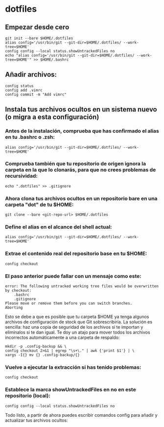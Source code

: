 # dotfiles

## Empezar desde cero

```
git init --bare $HOME/.dotfiles
alias config='/usr/bin/git --git-dir=$HOME/.dotfiles/ --work-tree=$HOME'
config config --local status.showUntrackedFiles no
echo "alias config='/usr/bin/git --git-dir=$HOME/.dotfiles/ --work-tree=$HOME'" >> $HOME/.bashrc
```

## Añadir archivos:

```
config status
config add .vimrc
config commit -m "Add vimrc"
```

## Instala tus archivos ocultos en un sistema nuevo (o migra a esta configuración)

### Antes de la instalación, comprueba que has confirmado el alias en tu .bashrc o .zsh:

```
alias config='/usr/bin/git --git-dir=$HOME/.dotfiles/ --work-tree=$HOME'
```

### Comprueba también que tu repositorio de origen ignora la carpeta en la que lo clonarás, para que no crees problemas de recursividad:

```
echo ".dotfiles" >> .gitignore
```

### Ahora clona tus archivos ocultos en un repositorio bare en una carpeta "dot" de tu $HOME:

```
git clone --bare <git-repo-url> $HOME/.dotfiles
```

### Define el alias en el alcance del shell actual:

```
alias config='/usr/bin/git --git-dir=$HOME/.dotfiles/ --work-tree=$HOME'
```

### Extrae el contenido real del repositorio base en tu $HOME:

```
config checkout
```

### El paso anterior puede fallar con un mensaje como este:

```
error: The following untracked working tree files would be overwritten by checkout:
    .bashrc
    .gitignore
Please move or remove them before you can switch branches.
Aborting
```

Esto se debe a que es posible que tu carpeta $HOME ya tenga algunos archivos de configuración de stock que Git sobrescribiría. La solución es sencilla: haz una copia de seguridad de los archivos si te importan y elimínalos si te dan igual. Te doy un atajo para mover todos los archivos incorrectos automáticamente a una carpeta de respaldo:

```
mkdir -p .config-backup && \
config checkout 2>&1 | egrep "\s+\." | awk {'print $1'} | \
xargs -I{} mv {} .config-backup/{}
```

### Vuelve a ejecutar la extracción si has tenido problemas:

```
config checkout
```

### Establece la marca showUntrackedFiles en no en este repositorio (local):

```
config config --local status.showUntrackedFiles no
```

Todo listo, a partir de ahora puedes escribir comandos config para añadir y actualizar tus archivos ocultos:
